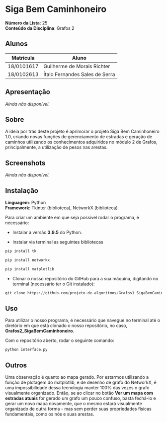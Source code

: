 # Siga Bem Caminhoneiro

**Número da Lista**: 25<br>
**Conteúdo da Disciplina**: Grafos 2<br>

## Alunos
|Matrícula | Aluno |
| -- | -- |
| 18/0101617  |  Guilherme de Morais Richter |
| 18/0102613  |  Ítalo Fernandes Sales de Serra |

## Apresentação

<i>Ainda não disponível.</i>

## Sobre 
A ideia por trás deste projeto é aprimorar o projeto Siga Bem Caminhoneiro 1.0, criando novas funções de gerenciamento de estradas e geração de caminhos utilizando os conhecimentos adquiridos no módulo 2 de Grafos, principalmente, a utilização de pesos nas arestas.

## Screenshots

<i>Ainda não disponível.</i>

## Instalação 
**Linguagem**: Python<br>
**Framework**: Tkinter (biblioteca), NetworkX (biblioteca)<br>



Para criar um ambiente em que seja possível rodar o programa, é necessário:

- Instalar a versão <b>3.9.5</b> do Python.

- Instalar via terminal as seguintes bibliotecas

```python
pip install tk
```
```python
pip install networkx
```
```python
pip install matplotlib
```

- Clonar o nosso repositório do GitHub para a sua máquina, digitando no terminal (necessário ter o Git instalado):

```python
git clone https://github.com/projeto-de-algoritmos/Grafos1_SigaBemCaminhoneiro.git
```

## Uso 

Para utilizar o nosso programa, é necessário que navegue no terminal até o diretório em que está clonado o nosso repositório, no caso, <b>Grafos2_SigaBemCaminhoneiro</b>.

Com o repositório aberto, rodar o seguinte comando:

```python
python interface.py
```

## Outros 

Uma observação é quanto ao mapa gerado. Por estarmos utilizando a função de plotagem do matplotlib, e de desenho de grafo do NetworkX, é uma impossibilidade dessa tecnologia manter 100% das vezes o grafo visualmente organizado. Então, se ao clicar no botão <b>Ver um mapa com estradas atuais</b> for gerado um grafo um pouco confuso, basta fechá-lo e gerar um novo mapa novamente, que o mesmo estará visualmente organizado de outra forma - mas sem perder suas propriedades físicas fundamentais, como os nós e suas arestas.
